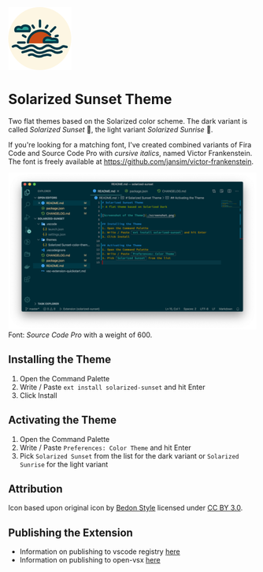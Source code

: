 ![Icon of the Theme showing a stylized Sunset](icon.png)

# Solarized Sunset Theme

Two flat themes based on the Solarized color scheme. The dark variant is called *Solarized Sunset* 🌇, the light variant *Solarized Sunrise* 🌅.

If you're looking for a matching font, I've created combined variants of Fira Code and Source Code Pro with *cursive italics*, named Victor Frankenstein. The font is freely available at <https://github.com/jansim/victor-frankenstein>.

![Screenshot of the 'Solraized Sunset' Theme](screenshot.png)
Font: *Source Code Pro* with a weight of 600.

## Installing the Theme
1. Open the Command Palette
2. Write / Paste `ext install solarized-sunset` and hit Enter
3. Click Install

## Activating the Theme
1. Open the Command Palette
2. Write / Paste `Preferences: Color Theme` and hit Enter
3. Pick `Solarized Sunset` from the list for the dark variant or `Solarized Sunrise` for the light variant

## Attribution
Icon based upon original icon by [Bedon Style](https://www.iconfinder.com/R_studio) licensed under [CC BY 3.0](https://creativecommons.org/licenses/by/3.0/).

## Publishing the Extension
- Information on publishing to vscode registry [here](https://code.visualstudio.com/api/working-with-extensions/publishing-extension)
- Information on publishing to open-vsx [here](https://github.com/eclipse/openvsx/wiki/Publishing-Extensions)
